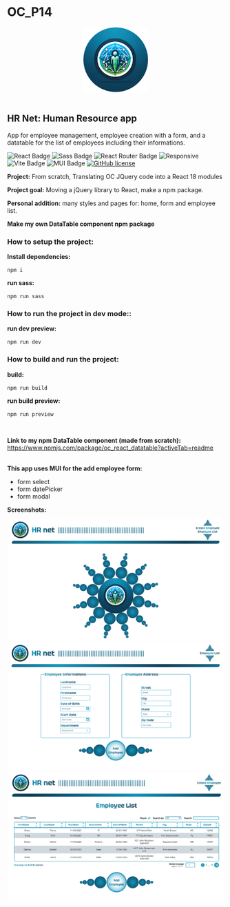 # OC_P14

<div align='center'>

 <img src="/public/assets/logos/logo-circle-bg_hr-net_240x240.webp" alt="HR Net Logo" title="HR Net Logo" width="150" height="150"/>
 
</div><br>

## HR Net: Human Resource app

App for employee management, employee creation with a form, and a datatable for the list of employees including their informations.


![React Badge](https://img.shields.io/badge/React-61DAFB?logo=react&logoColor=000&style=flat)
![Sass Badge](https://img.shields.io/badge/Sass-C69?logo=sass&logoColor=fff&style=flat)
![React Router Badge](https://img.shields.io/badge/React%20Router-CA4245?logo=reactrouter&logoColor=fff&style=flat)
![Responsive](https://img.shields.io/badge/Responsive-08BFF1)
![Vite Badge](https://img.shields.io/badge/Vite-646CFF?logo=vite&logoColor=fff&style=flat)
![MUI Badge](https://img.shields.io/badge/MUI-007FFF?logo=mui&logoColor=fff&style=flat)
[![GitHub license](https://img.shields.io/github/license/Naereen/StrapDown.js.svg)](https://github.com/Naereen/StrapDown.js/blob/master/LICENSE)


<strong>Project:</strong> From scratch,  Translating OC JQuery code into a React 18 modules 

<strong>Project goal:</strong> Moving a jQuery library to React, make a npm package.

<strong>Personal addition:</strong> many styles and pages for: home, form and employee list.

<strong>Make my own DataTable component npm package</strong>


### How to setup the project:

<strong>Install dependencies:</strong>

```
npm i
```

<strong>run sass:</strong>

```
npm run sass

```
### How to run the project in dev mode::

<strong>run dev preview:</strong>

```
npm run dev
```

### How to build and run the project:

<strong>build:</strong>
```
npm run build
```

<strong>run build preview:</strong>
```
npm run preview
```
<br>

<strong>Link to my npm DataTable component (made from scratch):</strong><br>
https://www.npmjs.com/package/oc_react_datatable?activeTab=readme
<br><br>

<strong>This app uses MUI for the add employee form:</strong>
 - form select
 - form datePicker
 - form modal

<strong> Screenshots:</strong><br>
<div align='center'>

 <img src="./src/screenshots/HRNet_screenshot-homepage.png" alt="HRNet homepage screenshot" title="HRnet homepage screenshot" width="auto" height="auto"/>

 <img src="./src/screenshots/HRNet_screenshot-addEmployeePage.png" alt="HRnet add employee page screenshot" title="HRnet add employee page screenshot" width="auto" height="auto"/>

 <img src="./src/screenshots/HRNet_screenshot-employeesListPage.png" alt="HRnet employee list page screenshot" title="HRnet employee list page screenshot" width="auto" height="auto"/>
 
</div>
